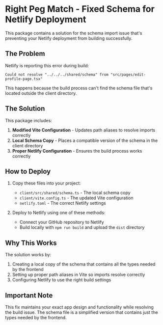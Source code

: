 # Right Peg Match - Fixed Schema for Netlify Deployment

This package contains a solution for the schema import issue that's preventing your Netlify deployment from building successfully.

## The Problem

Netlify is reporting this error during build:
```
Could not resolve "../../../shared/schema" from "src/pages/edit-profile-page.tsx"
```

This happens because the build process can't find the schema file that's located outside the client directory.

## The Solution

This package includes:

1. **Modified Vite Configuration** - Updates path aliases to resolve imports correctly
2. **Local Schema Copy** - Places a compatible version of the schema in the client directory
3. **Proper Netlify Configuration** - Ensures the build process works correctly

## How to Deploy

1. Copy these files into your project:
   - `client/src/shared/schema.ts` - The local schema copy
   - `client/vite.config.ts` - The updated Vite configuration
   - `netlify.toml` - The correct Netlify settings

2. Deploy to Netlify using one of these methods:
   - Connect your GitHub repository to Netlify
   - Build locally with `npm run build` and upload the `dist` directory

## Why This Works

The solution works by:
1. Creating a local copy of the schema that contains all the types needed by the frontend
2. Setting up proper path aliases in Vite so imports resolve correctly
3. Configuring Netlify to use the right build settings

## Important Note

This fix maintains your exact app design and functionality while resolving the build issue. The schema file is a simplified version that contains just the types needed by the frontend.
